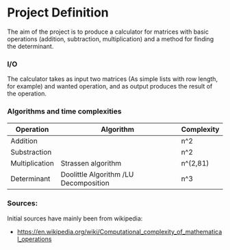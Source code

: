 # Project Definition

The aim of the project is to produce a calculator for matrices with basic operations (addition, subtraction, multiplication) and a method for finding the determinant.

### I/O
The calculator takes as input two matrices (As simple lists with row length, for example) and wanted operation, and as output produces the result of the operation.

### Algorithms and time complexities

| Operation       | Algorithm                             | Complexity |
|-----------------|---------------------------------------|------------|
|  Addition       |                                       |  n^2       |
| Substraction    |                                       | n^2        |
|  Multiplication | Strassen algorithm                    | n^(2,81)   |
|  Determinant    | Doolittle Algorithm /LU Decomposition | n^3        |

### Sources:

Initial sources have mainly been from wikipedia:

- https://en.wikipedia.org/wiki/Computational_complexity_of_mathematical_operations
